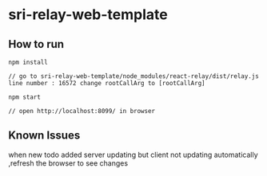 # sri-relay-web-template

## How to run 

```
npm install

// go to sri-relay-web-template/node_modules/react-relay/dist/relay.js line number : 16572 change rootCallArg to [rootCallArg]

npm start

// open http://localhost:8099/ in browser

```

## Known Issues 

when new todo added server updating but client not updating automatically ,refresh the browser to see changes

